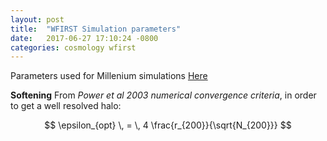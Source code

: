 ```yaml
---
layout: post
title:  "WFIRST Simulation parameters"
date:   2017-06-27 17:10:24 -0800
categories: cosmology wfirst
---
```


Parameters used for Millenium simulations [Here](http://gavo.mpa-garching.mpg.de/Millennium/Help/simulation)

**Softening**
From *Power et al 2003 numerical convergence criteria*, in order to get a well resolved halo:

$$ \epsilon_{opt} \, = \, 4 \frac{r_{200}}{\sqrt{N_{200}}} $$
